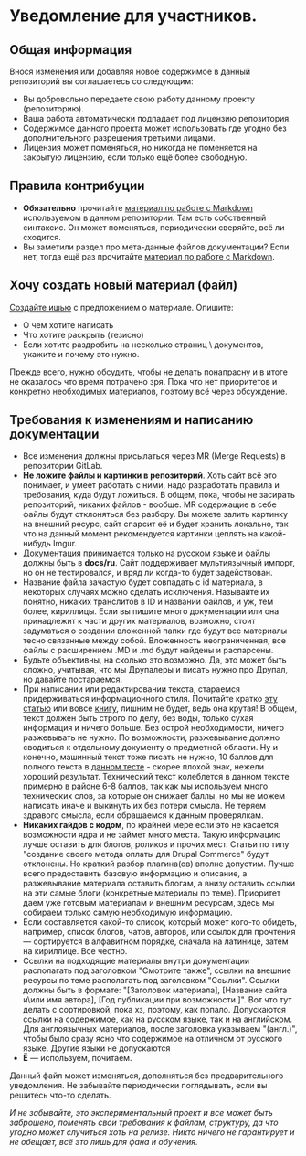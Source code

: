 # Уведомление для участников.

## Общая информация

Внося изменения или добавляя новое содержимое в данный репозиторий вы соглашаетесь со следующим:

 * Вы добровольно передаете свою работу данному проекту (репозиторию).
 * Ваша работа автоматически подпадает под лицензию репозитория.
 * Содержимое данного проекта может использовать где угодно без дополнительного разрешения третьими лицами.
 * Лицензия может поменяться, но никогда не поменяется на закрытую лицензию, если только ещё более свободную.

## Правила контрибуции

 * **Обязательно** прочитайте [материал по работе с Markdown](MARKDOWN.md) используемом в данном репозитории. Там есть собственный синтаксис. Он может поменяться, периодически сверяйте, всё ли сходится.
 * Вы заметили раздел про мета-данные файлов документации? Если нет, тогда ещё раз прочитайте [материал по работе с Markdown](MARKDOWN.md). 

## Хочу создать новый материал (файл)

[Создайте ишью](https://gitlab.com/druki/content/issues) с предложением о материале. Опишите:

- О чем хотите написать
- Что хотите раскрыть (тезисно)
- Если хотите раздробить на несколько страниц \ документов, укажите и почему это нужно.

Прежде всего, нужно обсудить, чтобы не делать понапрасну и в итоге не оказалось что время потрачено зря. Пока что нет приоритетов и конкретно необходимых материалов, поэтому всё через обсуждение.

## Требования к изменениям и написанию документации

 * Все изменения должны присылаться через MR (Merge Requests) в репозитории GitLab.
 * **Не ложите файлы и картинки в репозиторий**. Хоть сайт всё это понимает, и умеет работать с ними, надо разработать правила и требования, куда будут ложиться. В общем, пока, чтобы не засирать репозиторий, никаких файлов - вообще. MR содержащие в себе файлы будут отклоняться без разбору. Вы можете залить картинку на внешний ресурс, сайт спарсит её и будет хранить локально, так что на данный момент рекомендуется картинки цеплять на какой-нибудь Imgur.
 * Документация принимается только на русском языке и файлы должны быть в **docs/ru**. Сайт поддерживает мультиязычный импорт, но он не тестировался, и вряд ли когда-то будет задействован.
 * Название файла зачастую будет совпадать с id материала, в некоторых случаях можно сделать исключения. Называйте их понятно, никаких транслитов в ID и названии файлов, и уж, тем более, кириллицы. Если вы пишите много документации или она принадлежит к части других материалов, возможно, стоит задуматься о создании вложенной папки где будут все материалы тесно связанные между собой. Вложенность неограниченная, все файлы с расширением .MD и .md будут найдены и распарсены.
 * Будьте объективны, на сколько это возможно. Да, это может быть сложно, учитывая, что мы Друпалеры и писать нужно про Друпал, но давайте постараемся.
 * При написании или редактировании текста, стараемся придерживаться информационного стиля. Почитайте кратко [эту статью](http://maximilyahov.ru/hello/) или вовсе [книгу](https://book.glvrd.ru/), лишним не будет, ведь она крутая! В общем, текст должен быть строго по делу, без воды, только сухая информация и ничего больше. Без острой необходимости, ничего разжевывать не нужно. По возможности, разжевывание должно сводиться к отдельному документу о предметной области. Ну и конечно, машинный текст тоже писать не нужно, 10 баллов для полного текста в [данном тесте](https://glvrd.ru/) - скорее плохой знак, нежели хороший результат. Технический текст колеблется в данном тексте примерно в районе 6-8 баллов, так как мы используем много технических слов, за которые он снижает баллы, но мы не можем написать иначе и выкинуть их без потери смысла. Не теряем здравого смысла, если обращаемся к данным проверялкам.
 * **Никаких гайдов с кодом**, по крайней мере если это не касается возможности ядра и не займет много места. Такую информацию лучше оставить для блогов, роликов и прочих мест. Статьи по типу "создание своего метода оплаты для Drupal Commerce" будут отклонены. Но краткий разбор плагина(ов) вполне допустим. Лучше всего предоставить базовую информацию и описание, а разжевывание материала оставить блогам, а внизу оставить ссылки на эти самые блоги (конкретные материалы по теме). Приоритет даем уже готовым материалам и внешним ресурсам, здесь мы собираем только самую необходимую информацию.
 * Если составляется какой-то список, который может кого-то обидеть, например, список блогов, чатов, авторов, или ссылок для прочтения — сортируется в алфавитном порядке, сначала на латинице, затем на кириллице. Все честно.
 * Ссылки на подходящие материалы внутри документации располагать под заголовком "Смотрите также", ссылки на внешние ресурсы по теме располагать под заголовком "Ссылки". Ссылки должны быть в формате: "[Заголовок материала], [Название сайта и\или имя автора], [Год публикации при возможности.]". Вот что тут делать с сортировкой, пока хз, поэтому, как попало. Допускаются ссылки на содержимое, как на русском языке, так и на английском. Для англоязычных материалов, после заголовка указываем "(англ.)", чтобы было сразу ясно что содержимое на отличном от русского языке. Другие языки не допускаются
 * **Ё** — используем, почитаем.

Данный файл может изменяться, дополняться без предварительного уведомления. Не забывайте периодически поглядывать, если вы решитесь что-то сделать.

_И не забывайте, это экспериментальный проект и все может быть заброшено, поменять свои требования к файлам, структуру, да что угодно может случиться хоть на релизе. Никто ничего не гарантирует и не обещает, всё это лишь для фана и обучения._
